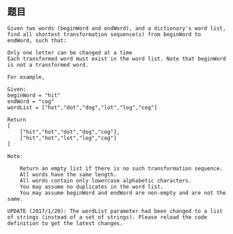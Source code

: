 ## 题目
    Given two words (beginWord and endWord), and a dictionary's word list, find all shortest transformation sequence(s) from beginWord to endWord, such that:

    Only one letter can be changed at a time
    Each transformed word must exist in the word list. Note that beginWord is not a transformed word.

    For example,

    Given:
    beginWord = "hit"
    endWord = "cog"
    wordList = ["hot","dot","dog","lot","log","cog"]

    Return
    [
        ["hit","hot","dot","dog","cog"],
        ["hit","hot","lot","log","cog"]
    ]

    Note:

        Return an empty list if there is no such transformation sequence.
        All words have the same length.
        All words contain only lowercase alphabetic characters.
        You may assume no duplicates in the word list.
        You may assume beginWord and endWord are non-empty and are not the same.

    UPDATE (2017/1/20): The wordList parameter had been changed to a list of strings (instead of a set of strings). Please reload the code definition to get the latest changes.